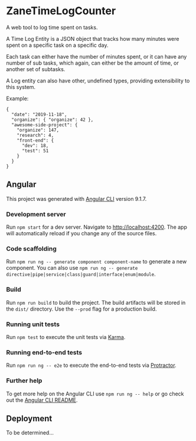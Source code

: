 # ZaneTimeLogCounter

A web tool to log time spent on tasks.

A Time Log Entity is a JSON object that tracks how many minutes were spent on a specific task on a specific day.

Each task can either have the number of minutes spent, or it can have any number of sub tasks, which again, can either be the amount of time, or another set of subtasks.

A Log entity can also have other, undefined types, providing extensibility to this system.

Example:

```
{
  "date": "2019-11-18",
  "organize": { "organize": 42 },
  "awesome-side-project": {
    "organize": 147,
    "research": 4,
    "front-end": {
      "dev": 18,
      "test": 51
    }
  }
}
```

## Angular

This project was generated with [Angular CLI](https://github.com/angular/angular-cli) version 9.1.7.

### Development server

Run `npm start` for a dev server. Navigate to [http://localhost:4200](http://localhost:4200). The app will automatically reload if you change any of the source files.

### Code scaffolding

Run `npm run ng -- generate component component-name` to generate a new component. You can also use `npm run ng -- generate directive|pipe|service|class|guard|interface|enum|module`.

### Build

Run `npm run build` to build the project. The build artifacts will be stored in the `dist/` directory. Use the `--prod` flag for a production build.

### Running unit tests

Run `npm test` to execute the unit tests via [Karma](https://karma-runner.github.io).

### Running end-to-end tests

Run `npm run ng -- e2e` to execute the end-to-end tests via [Protractor](http://www.protractortest.org/).

### Further help

To get more help on the Angular CLI use `npm run ng -- help` or go check out the [Angular CLI README](https://github.com/angular/angular-cli/blob/master/README.md).

## Deployment

To be determined...
